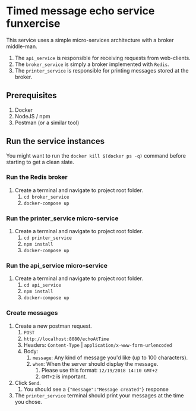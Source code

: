 # Timed message echo service funxercise
This service uses a simple micro-services architecture with a broker middle-man.
1. The `api_service` is responsible for receiving requests from web-clients.
1. The `broker_service` is simply a broker implemented with `Redis`.
1. The `printer_service` is responsible for printing messages stored at the broker.

## Prerequisites
1. Docker
1. NodeJS / npm
1. Postman (or a similar tool)

## Run the service instances
You might want to run the `docker kill $(docker ps -q)` command before starting to get a clean slate.

### Run the Redis broker
1. Create a terminal and navigate to project root folder.
    1. `cd broker_service`
    1. `docker-compose up`
### Run the printer_service micro-service
1. Create a terminal and navigate to project root folder.
    1. `cd printer_service`
    1. `npm install`
    1. `docker-compose up`
### Run the api_service micro-service
1. Create a terminal and navigate to project root folder.
    1. `cd api_service`
    1. `npm install`
    1. `docker-compose up`
### Create messages
1. Create a new postman request.
    1. `POST`
    1. `http://localhost:8080/echoAtTime`
    1. Headers: `Content-Type` | `application/x-www-form-urlencoded`
    1. Body: 
        1. `message`: Any kind of message you'd like (up to 100 characters).
        1. `when`: When the server should display the message.
            1. Please use this format: `12/19/2018 14:10 GMT+2`
            1. `GMT+2` is important.
1. Click `Send`.
    1. You should see a `{"message":"Message created"}` response
1. The `printer_service` terminal should print your messages at the time you chose.
